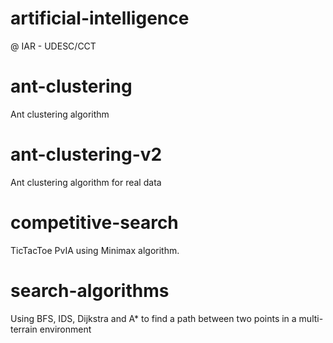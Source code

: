 # artificial-intelligence
@ IAR - UDESC/CCT

# ant-clustering
Ant clustering algorithm

# ant-clustering-v2
Ant clustering algorithm for real data

# competitive-search
TicTacToe PvIA using Minimax algorithm.

# search-algorithms
Using BFS, IDS, Dijkstra and A* to find a path between two points in a multi-terrain environment
